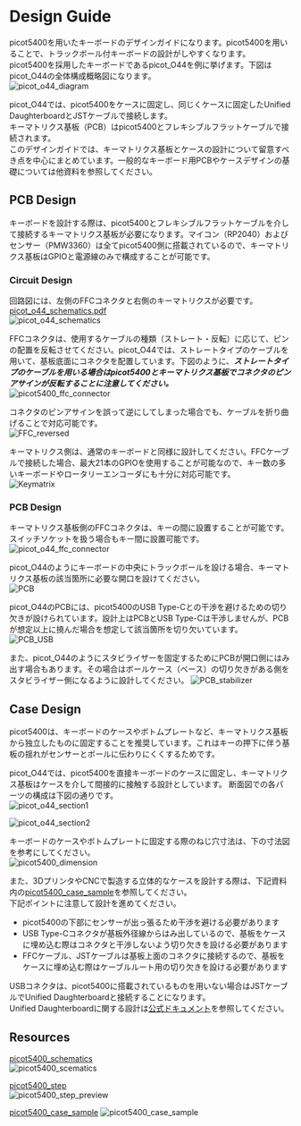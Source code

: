 # Design Guide

picot5400を用いたキーボードのデザインガイドになります。picot5400を用いることで、トラックボール付キーボードの設計がしやすくなります。  
picot5400を採用したキーボードであるpicot_O44を例に挙げます。下図はpicot_O44の全体構成概略図になります。  
![picot_o44_diagram](/images/design/picot_o44_diagram.jpg)  

picot_O44では、picot5400をケースに固定し、同じくケースに固定したUnified DaughterboardとJSTケーブルで接続します。  
キーマトリクス基板（PCB）はpicot5400とフレキシブルフラットケーブルで接続されます。  
このデザインガイドでは、キーマトリクス基板とケースの設計について留意すべき点を中心にまとめています。一般的なキーボード用PCBやケースデザインの基礎については他資料を参照してください。

## PCB Design

キーボードを設計する際は、picot5400とフレキシブルフラットケーブルを介して接続するキーマトリクス基板が必要になります。マイコン（RP2040）およびセンサー（PMW3360）は全てpicot5400側に搭載されているので、キーマトリクス基板はGPIOと電源線のみで構成することが可能です。

### Circuit Design
回路図には、左側のFFCコネクタと右側のキーマトリクスが必要です。  
[picot_o44_schematics.pdf](https://github.com/aki27kbd/picot_o44/blob/main/doc/picot_o44_schematics.pdf)  
![picot_o44_schematics](/images/design/picot_o44_schematics.jpg)

FFCコネクタは、使用するケーブルの種類（ストレート・反転）に応じて、ピンの配置を反転させてください。picot_O44では、ストレートタイプのケーブルを用いて、基板底面にコネクタを配置しています。下図のように、***ストレートタイプのケーブルを用いる場合はpicot5400とキーマトリクス基板でコネクタのピンアサインが反転することに注意してください。***  
![picot5400_ffc_connector](/images/design/picot5400_ffc_connector.jpg)

コネクタのピンアサインを誤って逆にしてしまった場合でも、ケーブルを折り曲げることで対応可能です。  
![FFC_reversed](/images/design/FFC_03.jpg)

キーマトリクス側は、通常のキーボードと同様に設計してください。FFCケーブルで接続した場合、最大21本のGPIOを使用することが可能なので、キー数の多いキーボードやロータリーエンコーダにも十分に対応可能です。  
![Keymatrix](/images/design/picot_o44_keymatrix.jpg)

### PCB Design
キーマトリクス基板側のFFCコネクタは、キーの間に設置することが可能です。スイッチソケットを扱う場合もキー間に設置可能です。  
![picot_o44_ffc_connector](/images/design/picot_o44_ffc_connector.jpg)


picot_O44のようにキーボードの中央にトラックボールを設ける場合、キーマトリクス基板の該当箇所に必要な開口を設けてください。  
![PCB](/images/design/picot_o44_pcb.jpg)

picot_O44のPCBには、picot5400のUSB Type-Cとの干渉を避けるための切り欠きが設けられています。設計上はPCBとUSB Type-Cは干渉しませんが、PCBが想定以上に撓んだ場合を想定して該当箇所を切り欠いています。  
![PCB_USB](/images/design/picot_o44_pcb_usb.jpg)

また、picot_O44のようにスタビライザーを固定するためにPCBが開口側にはみ出す場合もあります。その場合はボールケース（ベース）の切り欠きがある側をスタビライザー側になるように設計してください。
![PCB_stabilizer](/images/design/picot_o44_stabilizer.jpg)

## Case Design
picot5400は、キーボードのケースやボトムプレートなど、キーマトリクス基板から独立したものに固定することを推奨しています。これはキーの押下に伴う基板の揺れがセンサーとボールに伝わりにくくするためです。

picot_O44では、picot5400を直接キーボードのケースに固定し、キーマトリクス基板はケースを介して間接的に接触する設計としています。
断面図での各パーツの構成は下図の通りです。  
![picot_o44_section1](/images/design/picot_o44_section1.jpg)  

![picot_o44_section2](/images/design/picot_o44_section2.jpg)  


キーボードのケースやボトムプレートに固定する際のねじ穴寸法は、下の寸法図を参考にしてください。  
![picot5400_dimension](/images/design/picot5400_dimension.jpg)  

また、3DプリンタやCNCで製造する立体的なケースを設計する際は、下記資料内の[picot5400_case_sample](/resources/picot5400_case_sample.step)を参照してください。  
下記ポイントに注意して設計を進めてください。
- picot5400の下部にセンサーが出っ張るため干渉を避ける必要があります
- USB Type-Cコネクタが基板外径線からはみ出しているので、基板をケースに埋め込む際はコネクタと干渉しないよう切り欠きを設ける必要があります
- FFCケーブル、JSTケーブルは基板上面のコネクタに接続するので、基板をケースに埋め込む際はケーブルルート用の切り欠きを設ける必要があります

USBコネクタは、picot5400に搭載されているものを用いない場合はJSTケーブルでUnified Daughterboardと接続することになります。  
Unified Daughterboardに関する設計は[公式ドキュメント](https://unified-daughterboard.github.io/#/?id=unified-daughterboard)を参照してください。

## Resources
[picot5400_schematics](/resources/picot5400_schematics.pdf)  
![picot5400_scematics](/images/design/picot5400_schematics.jpg)  

[picot5400_step](/resources/picot5400.step)  
![picot5400_step_preview](/images/design/picot5400_step_preview.jpg)  

[picot5400_case_sample](/resources/picot5400_case_sample.step)
![picot5400_case_sample](/images/design/picot5400_case_sample.jpg)  

